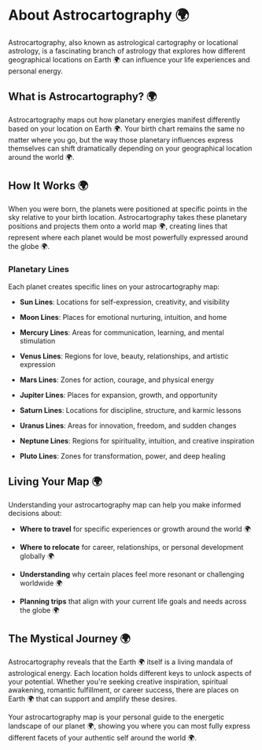 # About Astrocartography 🌍

Astrocartography, also known as astrological cartography or locational astrology, is a fascinating branch
of astrology that explores how different geographical locations on Earth 🌍 can influence your life
experiences and personal energy.

## What is Astrocartography? 🌍

Astrocartography maps out how planetary energies manifest differently based on your location on Earth 🌍.
Your birth chart remains the same no matter where you go, but the way those planetary influences express
themselves can shift dramatically depending on your geographical location around the world 🌍.

## How It Works 🌍

When you were born, the planets were positioned at specific points in the sky relative to your birth
location. Astrocartography takes these planetary positions and projects them onto a world map 🌍, creating
lines that represent where each planet would be most powerfully expressed around the globe 🌍.

### Planetary Lines

Each planet creates specific lines on your astrocartography map:

- **Sun Lines**: Locations for self-expression, creativity, and visibility

- **Moon Lines**: Places for emotional nurturing, intuition, and home

- **Mercury Lines**: Areas for communication, learning, and mental stimulation

- **Venus Lines**: Regions for love, beauty, relationships, and artistic expression

- **Mars Lines**: Zones for action, courage, and physical energy

- **Jupiter Lines**: Places for expansion, growth, and opportunity

- **Saturn Lines**: Locations for discipline, structure, and karmic lessons

- **Uranus Lines**: Areas for innovation, freedom, and sudden changes

- **Neptune Lines**: Regions for spirituality, intuition, and creative inspiration

- **Pluto Lines**: Zones for transformation, power, and deep healing

## Living Your Map 🌍

Understanding your astrocartography map can help you make informed decisions about:

- **Where to travel** for specific experiences or growth around the world 🌍

- **Where to relocate** for career, relationships, or personal development globally 🌍

- **Understanding** why certain places feel more resonant or challenging worldwide 🌍

- **Planning trips** that align with your current life goals and needs across the globe 🌍

## The Mystical Journey 🌍

Astrocartography reveals that the Earth 🌍 itself is a living mandala of astrological energy. Each location
holds different keys to unlock aspects of your potential. Whether you're seeking creative inspiration,
spiritual awakening, romantic fulfillment, or career success, there are places on Earth 🌍 that can support
and amplify these desires.

Your astrocartography map is your personal guide to the energetic landscape of our planet 🌍, showing you
where you can most fully express different facets of your authentic self around the world 🌍.
